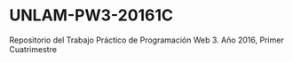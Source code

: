# UNLAM-PW3-20161C
Repositorio del Trabajo Práctico de Programación Web 3. Año 2016, Primer Cuatrimestre
